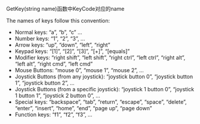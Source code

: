 GetKey(string name)函数中KeyCode对应的name

The names of keys follow this convention:

- Normal keys: “a”, “b”, “c” …
- Number keys: “1”, “2”, “3”, …
- Arrow keys: “up”, “down”, “left”, “right”
- Keypad keys: “[1]”, “[2]”, “[3]”, “[+]”, “[equals]”
- Modifier keys: “right shift”, “left shift”, “right ctrl”, “left ctrl”, “right alt”, “left alt”, “right cmd”, “left cmd”
- Mouse Buttons: “mouse 0”, “mouse 1”, “mouse 2”, …
- Joystick Buttons (from any joystick): “joystick button 0”, “joystick button 1”, “joystick button 2”, …
- Joystick Buttons (from a specific joystick): “joystick 1 button 0”, “joystick 1 button 1”, “joystick 2 button 0”, …
- Special keys: “backspace”, “tab”, “return”, “escape”, “space”, “delete”, “enter”, “insert”, “home”, “end”, “page up”, “page down”
- Function keys: “f1”, “f2”, “f3”, …